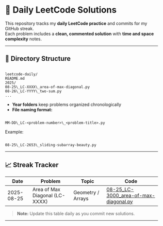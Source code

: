 # 🧠 Daily LeetCode Solutions

This repository tracks my **daily LeetCode practice** and commits for my GitHub streak.  
Each problem includes a **clean, commented solution** with **time and space complexity** notes.

---

## 📂 Directory Structure

```

leetcode-daily/
README.md
2025/
08-25\_LC-XXXX\_area-of-max-diagonal.py
08-26\_LC-YYYY\_two-sum.py
...

```

- **Year folders** keep problems organized chronologically  
- **File naming format:**  
```

MM-DD\_LC-<problem-number>\_<problem-title>.py

```
Example:  
```

08-25\_LC-2653\_sliding-subarray-beauty.py

```

---

## 📈 Streak Tracker

| Date       | Problem | Topic | Code |
|------------|---------|-------|------|
| 2025-08-25 | Area of Max Diagonal (LC-XXXX) | Geometry / Arrays | [08-25_LC-3000_area-of-max-diagonal.py](2025/08-25_LC-3000_area-of-max-diagonal.py) |

> **Note:** Update this table daily as you commit new solutions.

---